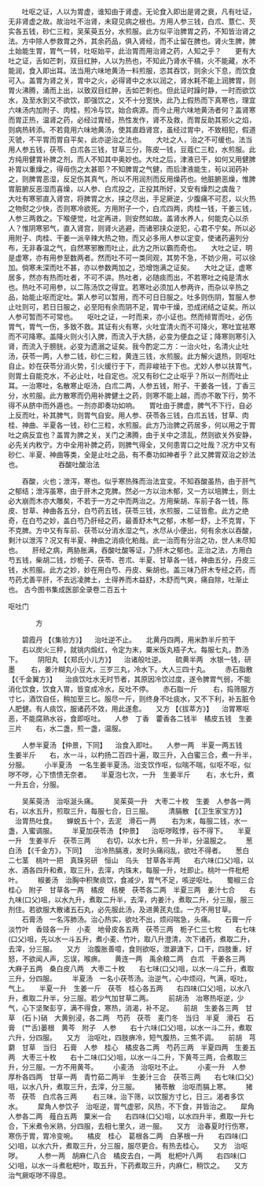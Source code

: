 <!-- { "loadSidebar": true } -->
　　吐呕之证，人以为胃虚，谁知由于肾虚。无论食入即出是肾之衰，凡有吐证，无非肾虚之故。故治吐不治肾，未窥见病之根也。方用人参三钱，白朮、薏仁、芡实各五钱，砂仁三粒，吴茱萸五分，水煎服。此方似平治脾胃之药，不知皆治肾之法。方中除人参救胃之外，其余药品，俱入肾经，而不止留在脾也。肾火生脾，脾土始能生胃，胃气一转，吐呕始平，此治胃而用治肾之药，人知之乎？　　更有大吐之证，舌如芒刺，双目红肿，人以为热也，不知此乃肾水干槁，火不能藏，水不能润，食入即出耳。法当用六味地黄汤一料煎服，恣其吞饮，则余火下息，而饮食可入。盖胃为肾之关，胃中之火，必得肾中之水以润之，肾水耗不能上润脾胃，则胃火沸腾，涌而上出，以致双目红肿，舌如芒刺也。但此证时躁时静，一时而欲饮水，及至水到又不欲饮，即强饮之，又不十分宽快，此乃上假热而下真寒也，理宜六味汤内加附子、肉桂，煎冷与饮，始合病源。而今止用六味地黄汤者何？盖肾寒而胃正热，温肾之药，必经过胃经，热性发作，肾不及救，而胃反助其邪火之焰，则病热转添。不若竟用六味地黄汤，使其直趋肾宫，虽经过胃中，不致相犯，假道灭虢，不平胃而胃自平矣，此亦逆治之法也。　　大吐之人，治之不可缓也。法当用人参五钱，茯苓、白朮各三钱，甘草三分，陈皮一钱，豆蔻仁三粒，水煎服。此方纯用健胃补脾之剂，而人不知其中奥妙也。大吐之后，津液已干，如何又用健脾补胃以重燥之，得毋伤之太甚耶？不知脾胃之气健，而后津液能生，茍以润药补之，则脾胃恶湿，反足伤其真气，所以不用润剂而反用燥药也。他脏腑恶燥，惟脾胃脏腑反恶湿而喜燥，以人参、白朮投之，正投其所好，又安有燥烈之虞哉？　　大吐有寒邪直入肾宫，将脾胃之水，挟之尽出，手足厥逆，少腹痛不可忍，以火热之物熨之少快，否则寒冷欲死。方用附子一个，白朮四两，肉桂一钱，干姜三钱，人参三两救之。下喉便觉，吐定再进，则安然如故。盖肾水养人，何能克心以杀人？惟阴寒邪气，直入肾宫，则肾火逃避，而诸邪挟众逆犯，心君不宁矣。所以必用附子、肉桂、干姜一派辛辣大热之物，而又必多用人参以定变，使诸药遍列分布，无非春温之气，自然寒邪散而吐止，此方之所以霸而奇也。　　大吐之证，明是虚寒，亦有用参至数两者。然而吐不可一类同观，其势不急，不妨少用，可以徐加。倘寒未深而吐不甚，亦以参数两加之，恐增饱满之证矣。　　大吐之证，虚寒居多，然亦有热而吐者，不可不讲。热吐者，必随痰而出，不若寒吐之纯是清水也。热吐不可用参，以二陈汤饮之得宜。若寒吐必须加人参两许，而杂以辛热之品，始能止呕而定吐。第人参可以暂用，而不可日日服之。吐多则伤阴，暂服人参止吐则可，若日日服之，必至阳有余而阴不足，胃中干燥，恐成闭结之证矣。所以人参可暂而不可常也。　　呕吐之证，一时而来，亦小证也。然而倾胃而吐，必伤胃气，胃气一伤，多致不救。其证有火有寒，火吐宜清火而不可降火，寒吐宜袪寒而不可降寒。盖降火则火引入脾，而流入于大肠，必变为便血之证；降寒则寒引入肾，而流入于膀胱，必变为遗溺之证矣。我今酌定二方：一治火吐，名清火止吐汤，茯苓一两，人参二钱，砂仁三粒，黄连三钱，水煎服。此方解火退热，则呕吐自止。妙在茯苓分消火势，引火缓行于下，而非峻袪于下也。尤妙人参以扶胃气，则胃土自能克水，不必止吐，吐自定也。况又有砂仁之止呕乎？所以一剂而吐止耳。一治寒吐，名散寒止呕汤，白朮二两，人参五钱，附子、干姜各一钱，丁香三分，水煎服。此方散寒而仍用补脾健土之药，则寒不能上越，而亦不敢下行，势不得不从脐中而外遁也。一剂亦即奏功如响。　　胃吐由于脾虚，脾气不下行，自必上反而吐，补其脾气，则胃气自安。用人参、茯苓各三钱，白朮五钱，甘草、肉桂、神曲、半夏各一钱，砂仁三粒，水煎服。此方乃治脾之药居多，何以用之于胃吐之病反宜也？盖胃为脾之关，关门之沸腾，由于关中之溃乱，然则欲关外安静，必先关内敉宁。方中全用补脾之药，则脾气得全，又何患胃口之吐哉？况方中又有砂仁、半夏、神曲等类，全是止吐之品，有不奏功如神者乎？此又脾胃双治之妙法也。
　　　　　吞酸吐酸治法

　　吞酸，火也；泄泻，寒也。似乎寒热殊而治法宜变。不知吞酸虽热，由于肝气之郁结；泄泻虽寒，由于肝木之克脾。然必一方以治木郁，又一方以培脾土，则土必大崩而木亦大雕矣，不若于一方之中而两治之。方用柴胡、车前子各一钱，陈皮、甘草、神曲各五分，白芍药五钱，茯苓三钱，水煎服，二证皆愈。此方之绝奇，在白芍之妙，盖白芍乃肝经之药，最善舒木气之郁，木郁一舒，上不克胃，下不克脾。方中又有车前、茯苓以分消水湿之气，水尽从小便出，何有余水以吞酸，剩汁以泄泻？况又有半夏、神曲之消痰化粕哉。此一治而有分治之功，世人未尽知也。　　肝经之病，两胁胀满，吞酸吐酸等证，乃肝木之郁也。正治之法，方用白芍五钱，柴胡二钱，炒栀子、茯苓、苍朮、半夏、甘草各一钱，神曲五分，丹皮三钱，水煎服。此方之妙，妙在用白芍、丹皮、柴胡也。盖三味乃肝木专经之药，而芍药尤善平肝，不去远凌脾土，土得养而木益舒，木舒而气爽，痛自除，吐渐止也。
古今图书集成医部全录卷二百五十

呕吐门

　　　　方

　　碧霞丹 【《集验方》】 　治吐逆不止。　　北黄丹四两，用米酢半斤煎干
　　右以炭火三秤，就铫内煅红，令定为末，粟米饭丸梧子大。每服七丸，酢汤下。
　　阴阳丸 【《郑氏小儿方》】 　治诸般吐逆。　　硫黄半两　水银一钱，研墨
　　右，姜汁糊丸小豆大，三岁三丸，冷水下。大人三四十丸。
　　赤石脂散 【《千金翼方》】 　治痰饮吐水无时节者，其原因冷饮过度，遂令脾胃气弱，不能消化饮食，饮食入胃，皆变成冷水，反吐不停。　　赤石脂一斤
　　右，捣筛服方寸匕，酒饮自任，稍加至三匕。服尽一斤，则终身不吐痰水，又不下利，补五脏令人肥健。有人痰饮，服诸药不效，用此遂愈。　　又方 【《拔萃方》】 　治胃寒呕恶，不能腐熟水谷，食即呕吐。　　人参　丁香　藿香各二钱半　橘皮五钱　生姜三片　　右，水二盏，煎一盏，温服。

　　人参半夏汤 【仲景，下同】 　治食入即吐。　　人参一两　半夏一两五钱　生姜半斤　　右，水一斗，以杓扬二百四十遍，取三升，入白蜜三合，煮一升半，分服。
　　小半夏汤　一名生姜半夏汤。治支饮作呕，似喘不喘，似呕不呕，似哕不哕，心下愦愦无奈者。　　半夏泡七次，一升　生姜半斤
　　右，水七升，煮一升五合，分服。

　　吴茱萸汤　治呕涎头痛。
　　吴茱萸一升　大枣二十枚　生姜　人参各一两　　右，以水五升，煎取三升，每服七合，日三服。
　　清膈散 【《卫生家宝方》】 　治胃热吐食。　　蝉蜕五十个，去泥　滑石一两
　　右为末，每服二钱，水一盏，入蜜调服。
　　半夏加茯苓汤 【仲景】 　治呕哕眩悸，谷不得下。　　半夏一升　生姜半斤　茯苓三两
　　右切，以水七升，煎一升半，分温服之。
　　葱白汤 【《千金方》，下同】 　治冷热膈液，发时头痛闷乱，欲吐不得者。　　葱白二七茎　桃叶一把　真珠另研　恒山　乌头　甘草各半两　　右六味(口父)咀，以水、酒各四升和煮，取三升，去滓，内珠末，每服一升，吐即止。桃叶一件枇杷叶。
　　椒姜汤　治胸中积聚痰饮，食减少，胃气不足，咳逆呕吐。　　蜀椒三合　桂心　附子　甘草各一两　橘皮　桔梗　茯苓各二两　半夏三两　姜汁七合　　右九味(口父)咀，以水九升，煮取二升半，去滓，内姜汁，煮取二升，分三服，服三剂住。若欲服大散诸五石丸，必先服此汤，及进黄芪丸佳。一方不用甘草。
　　石膏汤　一名泻肺汤。治心热实，欲吐不出，烦闷喘急，头痛。　　石膏一斤　淡竹叶　香豉各一升　小麦　地骨皮各五两　茯苓三两　栀子仁三七枚　　右七味(口父)咀，先以水一斗五升，煮小麦、竹叶，取八升澄清，次下诸药，煮取二升，去滓，分三服。　　又方　治腹胀善噫，食则欲呕，泄澼溏下，口干，四肢重，好怒，不欲闻人声，忘误，喉痹。　　黄连一两　禹余粮二两　白朮　干姜各三两　大麻子五两　桑白皮八两　大枣二十枚　　右七味(口父)咀，以水一斗二升，煮取三升，分四服。
　　半夏汤　一名小茯苓汤。治逆气，心中烦闷，气满，呕吐，气上。　　半夏一升　生姜一斤　茯苓　桂心各五两　　右四味(口父)咀，以水八升，煮取二升半，分三服。若少气加甘草二两。
　　前胡汤　冶寒热呕逆，少气，心下坚聚彭亨，满不得食，寒热，消渴，补不足。　　前胡　生姜各三两　甘草　(石卜)硝　大黄别浸，各二两　芍药　茯苓　麦门冬　当归　半夏　滑石　石膏　(艹舌)蒌根　黄芩　附子　人参　　右十六味(口父)咀，以水一斗二升，煮取六升，分四服。　　又方　治呕吐，四肢痹冷，短气腹热，三焦不调。　　前胡　芎藭　甘草　当归　石膏　人参　桂心　橘皮各二两　芍药三两　半夏四两　生姜五两　大枣三十枚　　右十二味(口父)咀，以水一斗二升，下黄芩三两，合煮取三升，分三服。一方不用黄芩。
　　小麦汤　治呕吐不止。
　　小麦一升　人参　厚朴各四两　甘草一两　青竹茹二两半　生姜汁三合　茯苓三两　　右七味(口父)咀，以水八升，煮取三升，去滓，分三服。
　　猪苓散　治呕而膈上寒。
　　猪苓　茯苓　白朮各三两
　　右三味，治下筛，以饮服方寸匕，日三。渴者多饮水。
　　犀角人参饮子　治呕逆，胃气虚邪，风热，不下食，并皆治之。　　犀角　人参各二两　薤白五两　粟米一合　　右四味(口父)咀，以水四升半，煮取一升七合，下米煮令米熟，分四服，去相七里久，进一服。　　又方　治春夏时行伤寒，寒伤于胃，胃冷变啘。　　橘皮　桂心　葛根各二两　白茅根一升　　右四味(口父)咀，以水六升，煮取三升，分三服，服尽更合。有热去桂心。　　又方　治呕哕。
　　人参一两　胡麻仁八合　橘皮去白，一两　枇杷叶八两　　右四味(口父)咀，以水一斗煮枇杷叶，取五升，下药煮取三升，内麻仁，稍饮之。　　又方　治气厥呕哕不得息。
